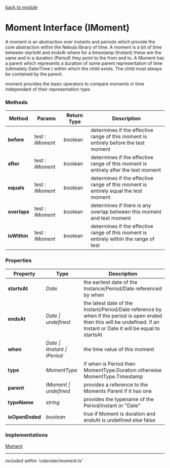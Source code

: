 [back to module](../moments_module.md)

# Moment Interface (IMoment)
A moment is an abstraction over instants and periods which provide the core abstraction within the Nebula library of time. A moment is a bit of time between startsAt and endsAt where for a timestamp (Instant) these are the same and in a duration (Period) they point to the from and to. A Moment has a parent which represents a duration of some parent representation of time (ultimately Date/Time ) within which the child exists. The child must always be contained by the parent. 

moment provides the basic operators to compare moments in time independant of their representation type. 

### Methods
| Method | Params | Return Type | Description |
| ------ | ------ | ----------- | ----------- |
| **before** | test : *IMoment* | boolean | determines if the effective range of this moment is entirely before the test moment |
| **after** | test : *IMoment* | boolean | determines if the effective range of this moment is entirely after the test moment |
| **equals** | test : *IMoment* | boolean  | determines if the effective range of this moment is entirely equal the test moment |
| **overlaps** | test : *IMoment* | boolean | determines if there is any overlap between this moment and test moment |
| **isWithin** | test : *IMoment* | boolean | determines if the effective range of this moment is entirely within the range of test |

### Properties
| Property | Type | Description |
| -------- | ---- | ----------- |
| **startsAt** | *Date* | the earliest date of the Instance/Period/Date referenced by when |
| **endsAt** | *Date \| undefined* | the latest date of the Instant/Period/Date reference by when if the period is open ended then this will be undefined. if an Instant or Date it will be equal to startsAt | 
| **when** | *Date \| IInstant \| IPeriod* | the time value of this moment |
| **type** | *MomentType* | if when is Period then MomentType.Duration otherwise MomentType.Timestamp |
| **parent** | *IMoment \| undefined* | provides a reference to the Moments Parent if it has one
| **typeName** | *string* | provides the typename of the Period/instant or "Date" |
| **isOpenEnded** | *boolean* | true if Moment is duration and endsAt is undefined else false

### Implementations

[Moment](./moment_class.md) 

---

*included within 'calendar/moment.ts'*